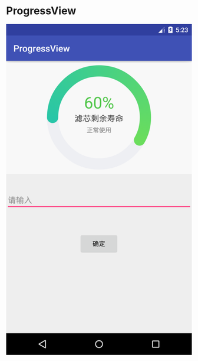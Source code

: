 # ProgressView
![Image 图片1](https://github.com/yuandong1234/ProgressView/blob/master/screenshot/Screenshot_1526621006.png)
